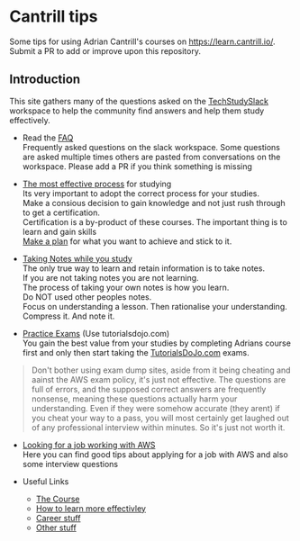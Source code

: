 # Cantrill tips
Some tips for using Adrian Cantrill's courses on https://learn.cantrill.io/. Submit a PR to add or improve upon this repository.

## Introduction
This site gathers many of the questions asked on the [TechStudySlack](https://techstudyslack.com/) workspace to help the community find answers and help them study effectively. 

* Read the [FAQ](FAQ.md)  
Frequently asked questions on the slack workspace. Some questions are asked multiple times others are pasted from conversations on the workspace. Please add a PR if you think something is missing

* [The most effective process](tips/process.md) for studying  
Its very important to adopt the correct process for your studies.  
Make a consious decision to gain knowledge and not just rush through to get a certification.  
Certification is a by-product of these courses. The important thing is to learn and gain skills  
[Make a plan](https://github.com/jjdarcy/cantrilltips/blob/main/tips/process.md#make-a-plan) for what you want to achieve and stick to it. 

* [Taking Notes while you study](tips/taking_notes.md)  
The only true way to learn and retain information is to take notes.  
If you are not taking notes you are not learning.  
The process of taking your own notes is how you learn.  
Do NOT used other peoples notes.  
Focus on understanding a lesson. Then rationalise your understanding. Compress it. And note it.

* [Practice Exams](tips/practice_exams.md) (Use tutorialsdojo.com)  
You gain the best value from your studies by completing Adrians course first and only then start taking the [TutorialsDoJo.com](tutorialsdojo.com)
exams.
> Don't bother using exam dump sites, aside from it being cheating and aainst the AWS exam policy, it's just not effective. The questions are full of errors, and the supposed correct answers are frequently nonsense, meaning these questions actually harm your understanding. Even if they were somehow accurate (they arent) if you cheat your way to a pass, you will most certainly get laughed out of any professional interview within minutes. So it's just not worth it.

* [Looking for a job working with AWS](AWSJobs.md)  
Here you can find good tips about applying for a job with AWS and also some interview questions

* Useful Links  
  * [The Course](tips/the_course.md) 
  * [How to learn more effectivley](tips/learn_links.md) 
  * [Career stuff](tips/career_links.md)
  * [Other stuff](tips/other_stuff_links.md)

